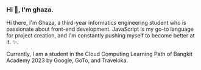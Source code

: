 ### Hi 👋, I'm ghaza.

 Hi there, I'm Ghaza, a third-year informatics engineering student who is passionate about front-end development. JavaScript is my go-to language for project creation, and I'm constantly pushing myself to become better at it. ✨. 

 Currently, I am a student in the Cloud Computing Learning Path of Bangkit Academy 2023 by Google, GoTo, and Traveloka.



